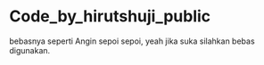 # Code_by_hirutshuji_public

bebasnya seperti Angin sepoi sepoi,
yeah jika suka silahkan bebas digunakan.
